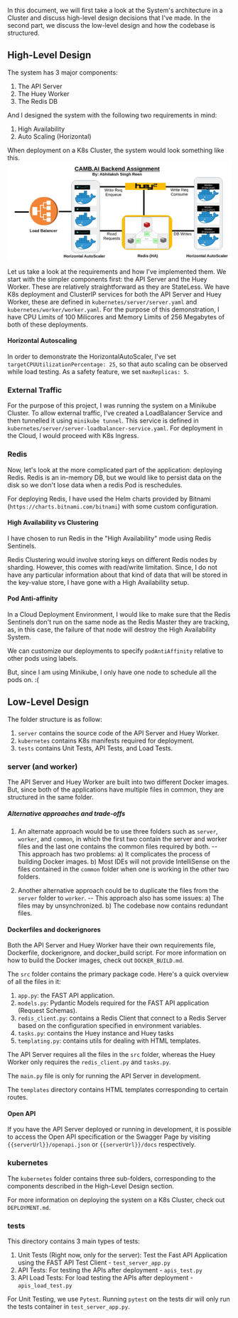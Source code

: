 In this document, we will first take a look at the System's architecture in a Cluster and discuss high-level design decisions that I've made. In the second part, we discuss the low-level design and how the codebase is structured.

## High-Level Design
The system has 3 major components:
1) The API Server
2) The Huey Worker
3) The Redis DB

And I designed the system with the following two requirements in mind:
1) High Availability
2) Auto Scaling (Horizontal)

When deployment on a K8s Cluster, the system would look something like this.
![System Architecture Image](./images/system-architecture.jpg)

Let us take a look at the requirements and how I've implemented them.
We start with the simpler components first: the API Server and the Huey Worker. These are relatively straightforward as they are StateLess.
We have K8s deployment and ClusterIP services for both the API Server and Huey Worker, these are defined in `kubernetes/server/server.yaml` and `kubernetes/worker/worker.yaml`. For the purpose of this demonstration, I have CPU Limits of 100 Milicores and Memory Limits of 256 Megabytes of both of these deployments.

#### Horizontal Autoscaling
In order to demonstrate the HorizontalAutoScaler, I've set `targetCPUUtilizationPercentage: 25`, so that auto scaling can be observed while load testing. As a safety feature, we set `maxReplicas: 5`.

### External Traffic
For the purpose of this project, I was running the system on a Minikube Cluster. To allow external traffic, I've created a LoadBalancer Service and then tunnelled it using `minikube tunnel`.
This service is defined in `kubernetes/server/server-loadbalancer-service.yaml`.
For deployment in the Cloud, I would proceed with K8s Ingress.

### Redis
Now, let's look at the more complicated part of the application: deploying Redis.
Redis is an in-memory DB, but we would like to persist data on the disk so we don't lose data when a redis Pod is reschedules.

For deploying Redis, I have used the Helm charts provided by Bitnami (`https://charts.bitnami.com/bitnami`) with some custom configuration.

#### High Availability vs Clustering
I have chosen to run Redis in the "High Availability" mode using Redis Sentinels.

Redis Clustering would involve storing keys on different Redis nodes by sharding. However, this comes with read/write limitation. Since, I do not have any particular information about that kind of data that will be stored in the key-value store, I have gone with a High Availability setup.

#### Pod Anti-affinity
In a Cloud Deployment Environment, I would like to make sure that the Redis Sentinels don't run on the same node as the Redis Master they are tracking, as, in this case, the failure of that node will destroy the High Availability System.

We can customize our deployments to specify `podAntiAffinity` relative to other pods using labels.

But, since I am using Minikube, I only have one node to schedule all the pods on. :(


## Low-Level Design
The folder structure is as follow:
1) `server` contains the source code of the API Server and Huey Worker.
2) `kubernetes` contains K8s manifests required for deployment.
3) `tests` contains Unit Tests, API Tests, and Load Tests.

### server (and worker)
The API Server and Huey Worker are built into two different Docker images. But, since both of the applications have multiple files in common, they are structured in the same folder.

##### Alternative approaches and trade-offs
1) An alternate approach would be to use three folders such as `server`, `worker`, and `common`, in which the first two contain the server and worker files and the last one contains the common files required by both. -- This approach has two problems:
a) It complicates the process of building Docker images.
b) Most IDEs will not provide IntelliSense on the files contained in the `common` folder when one is working in the other two folders.

2) Another alternative approach could be to duplicate the files from the `server` folder to `worker`. -- This approach also has some issues:
a) The files may by unsynchronized.
b) The codebase now contains redundant files.

#### Dockerfiles and dockerignores
Both the API Server and Huey Worker have their own requirements file, Dockerfile, dockerignore, and docker_build script.
For more information on how to build the Docker images, check out `DOCKER_BUILD.md`.

The `src` folder contains the primary package code. Here's a quick overview of all the files in it:
1) `app.py`: the FAST API application.
2) `models.py`: Pydantic Models required for the FAST API application (Request Schemas).
3) `redis_client.py`: contains a Redis Client that connect to a Redis Server based on the configuration specified in environment variables.
4) `tasks.py`: contains the Huey instance and Huey tasks
5) `templating.py`: contains utils for dealing with HTML templates.

The API Server requires all the files in the `src` folder, whereas the Huey Worker only requires the `redis_client.py` and `tasks.py`.

The `main.py` file is only for running the API Server in development.

The `templates` directory contains HTML templates corresponding to certain routes.

#### Open API
If you have the API Server deployed or running in development, it is possible to access the Open API specification or the Swagger Page by visiting `{{serverUrl}}/openapi.json` or `{{serverUrl}}/docs` respectively.

### kubernetes
The `kubernetes` folder contains three sub-folders, corresponding to the components described in the High-Level Design section.

For more information on deploying the system on a K8s Cluster, check out `DEPLOYMENT.md`.

### tests
This directory contains 3 main types of tests:
1) Unit Tests (Right now, only for the server): Test the Fast API Application using the FAST API Test Client - `test_server_app.py`
2) API Tests: For testing the APIs after deployment - `apis_test.py`
3) API Load Tests: For load testing the APIs after deployment - `apis_load_test.py`

For Unit Testing, we use `Pytest`. Running `pytest` on the tests dir will only run the tests container in `test_server_app.py`.
